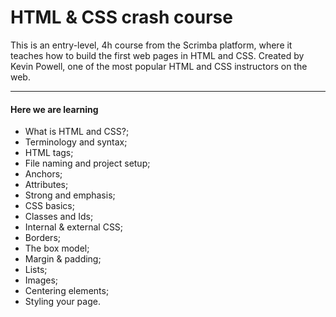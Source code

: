 # HTML & CSS crash course

This is an entry-level, 4h course from the Scrimba platform, where it teaches how to build the first web pages in HTML and CSS. Created by Kevin Powell, one of the most popular HTML and CSS instructors on the web.

***

#### Here we are learning

- What is HTML and CSS?;
- Terminology and syntax;
- HTML tags;
- File naming and project setup;
- Anchors;
- Attributes;
- Strong and emphasis;
- CSS basics;
- Classes and Ids;
- Internal & external CSS;
- Borders;
- The box model;
- Margin & padding;
- Lists;
- Images;
- Centering elements;
- Styling your page.
